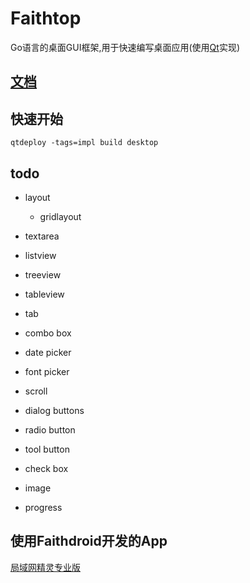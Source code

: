 # Faithtop
Go语言的桌面GUI框架,用于快速编写桌面应用(使用[Qt](https://github.com/therecipe/qt)实现)

## [文档](https://github.com/gofaith/faithtop/wiki)

## 快速开始

```shell
qtdeploy -tags=impl build desktop
```

## todo

- layout
    - gridlayout
- textarea
- listview
- treeview
- tableview

- tab
- combo box
- date picker
- font picker
- scroll
- dialog buttons
- radio button
- tool button
- check box
- image
- progress

## 使用Faithdroid开发的App

[局域网精灵专业版](https://lan-genius.com)
